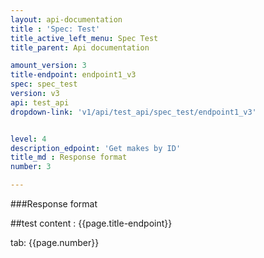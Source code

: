 ```yaml
---
layout: api-documentation 
title : 'Spec: Test'
title_active_left_menu: Spec Test
title_parent: Api documentation

amount_version: 3
title-endpoint: endpoint1_v3
spec: spec_test
version: v3
api: test_api
dropdown-link: 'v1/api/test_api/spec_test/endpoint1_v3'


level: 4
description_edpoint: 'Get makes by ID'
title_md : Response format
number: 3

---
```



###Response format

##test content : {{page.title-endpoint}} 

tab: {{page.number}}